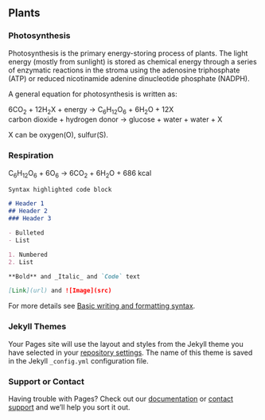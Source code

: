## Plants

### Photosynthesis

Photosynthesis is the primary energy-storing process of plants. The light energy (mostly from sunlight) is stored as chemical energy through a series of enzymatic reactions in the stroma using the adenosine triphosphate (ATP) or reduced nicotinamide adenine dinucleotide phosphate (NADPH).

A general equation for photosynthesis is written as:


6CO<sub>2</sub> + 12H<sub>2</sub>X + energy &rarr; C<sub>6</sub>H<sub>12</sub>O<sub>6</sub> + 6H<sub>2</sub>O + 12X <br>
carbon dioxide + hydrogen donor &rarr; glucose + water + water + X

X can be oxygen(O), sulfur(S).

### Respiration

C<sub>6</sub>H<sub>12</sub>O<sub>6</sub> + 6O<sub>6</sub> &rarr; 6CO<sub>2</sub> + 6H<sub>2</sub>O + 686 kcal

```markdown
Syntax highlighted code block

# Header 1
## Header 2
### Header 3

- Bulleted
- List

1. Numbered
2. List

**Bold** and _Italic_ and `Code` text

[Link](url) and ![Image](src)
```

For more details see [Basic writing and formatting syntax](https://docs.github.com/en/github/writing-on-github/getting-started-with-writing-and-formatting-on-github/basic-writing-and-formatting-syntax).

### Jekyll Themes

Your Pages site will use the layout and styles from the Jekyll theme you have selected in your [repository settings](https://github.com/Johann426/Johann426/settings/pages). The name of this theme is saved in the Jekyll `_config.yml` configuration file.

### Support or Contact

Having trouble with Pages? Check out our [documentation](https://docs.github.com/categories/github-pages-basics/) or [contact support](https://support.github.com/contact) and we’ll help you sort it out.
